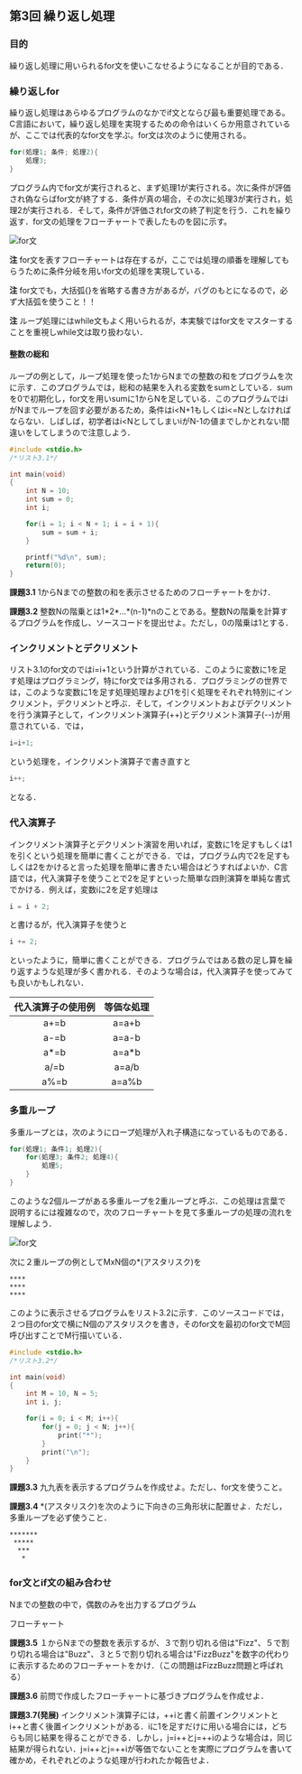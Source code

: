 

## 第3回 繰り返し処理

### 目的

繰り返し処理に用いられるfor文を使いこなせるようになることが目的である．

### 繰り返しfor

繰り返し処理はあらゆるプログラムのなかでif文とならび最も重要処理である。C言語において，繰り返し処理を実現するための命令はいくらか用意されているが、ここでは代表的なfor文を学ぶ。for文は次のように使用される。   

```c
for(処理1; 条件; 処理2){
	処理3;
}
```

プログラム内でfor文が実行されると、まず処理1が実行される。次に条件が評価され偽ならばfor文が終了する．条件が真の場合，その次に処理3が実行され，処理2が実行される．そして，条件が評価されfor文の終了判定を行う．これを繰り返す．for文の処理をフローチャートで表したものを図に示す。

![for文](flowchart-for.png)

__注__ for文を表すフローチャートは存在するが，ここでは処理の順番を理解してもらうために条件分岐を用いfor文の処理を実現している．

__注__ for文でも，大括弧{}を省略する書き方があるが，バグのもとになるので，必ず大括弧を使うこと！！

__注__ ループ処理にはwhile文もよく用いられるが，本実験ではfor文をマスターすることを重視しwhile文は取り扱わない．

#### 整数の総和

ループの例として，ループ処理を使った1からNまでの整数の和をプログラムを次に示す．このプログラムでは，総和の結果を入れる変数をsumとしている．sumを0で初期化し，for文を用いsumに1からNを足している．このプログラムではiがNまでループを回す必要があるため，条件はi<N+1もしくはi<=Nとしなければならない．しばしば，初学者はi<NとしてしまいiがN-1の値までしかとれない間違いをしてしまうので注意しよう．

```c
#include <stdio.h>
/*リスト3.1*/

int main(void)
{
    int N = 10;
    int sum = 0;
    int i;

    for(i = 1; i < N + 1; i = i + 1){
        sum = sum + i;
    }

    printf("%d\n", sum);
    return(0);
}
```

__課題3.1__ 1からNまでの整数の和を表示させるためのフローチャートをかけ．

__課題3.2__ 整数Nの階乗とは1\*2*...*(n-1)*nのことである。整数Nの階乗を計算するプログラムを作成し、ソースコードを提出せよ。ただし，0の階乗は1とする．

### インクリメントとデクリメント

リスト3.1のfor文のではi=i+1という計算がされている．このように変数に1を足す処理はプログラミング，特にfor文では多用される．プログラミングの世界では，このような変数に1を足す処理処理および1を引く処理をそれぞれ特別にインクリメント，デクリメントと呼ぶ．そして，インクリメントおよびデクリメントを行う演算子として，インクリメント演算子(++)とデクリメント演算子(--)が用意されている．では，

```c
i=i+1;
```

という処理を，インクリメント演算子で書き直すと

```c
i++;
```

となる．

### 代入演算子

インクリメント演算子とデクリメント演習を用いれば，変数に1を足すもしくは1を引くという処理を簡単に書くことができる．では，プログラム内で2を足すもしくは2をかけると言った処理を簡単に書きたい場合はどうすればよいか．C言語では，代入演算子を使うことで2を足すといった簡単な四則演算を単純な書式でかける．例えば，変数iに2を足す処理は

```c
i = i + 2;
```

と書けるが，代入演算子を使うと

```c
i += 2;
```

といったように，簡単に書くことができる．プログラムではある数の足し算を繰り返すような処理が多く書かれる．そのような場合は，代入演算子を使ってみても良いかもしれない．

|代入演算子の使用例|  等価な処理  |
|:---:|:-----:|
|  a+=b  |  a=a+b |
|  a-=b  |  a=a-b |
|  a*=b  |  a=a*b |
|  a/=b  |  a=a/b |
|  a%=b  |  a=a%b |

### 多重ループ

多重ループとは，次のようにロープ処理が入れ子構造になっているものである．

```c
for(処理1; 条件1; 処理2){
    for(処理3; 条件2; 処理4){
        処理5;
    }
}
```

このような2個ループがある多重ループを2重ループと呼ぶ．この処理は言葉で説明するには複雑なので，次のフローチャートを見て多重ループの処理の流れを理解しよう．

![for文](flowchart-loop.png)

次に２重ループの例としてMxN個の*(アスタリスク)を

```
****
****
****
```

このように表示させるプログラムをリスト3.2に示す．このソースコードでは，２つ目のfor文で横にN個のアスタリスクを書き，そのfor文を最初のfor文でM回呼び出すことでM行描いている．

```c
#include <stdio.h>
/*リスト3.2*/

int main(void)
{
    int M = 10, N = 5;
    int i, j;

    for(i = 0; i < M; i++){
        for(j = 0; j < N; j++){
            print("*");
        }
        print("\n");
    }
}
```

__課題3.3__ 九九表を表示するプログラムを作成せよ。ただし、for文を使うこと。

__課題3.4__ *(アスタリスク)を次のように下向きの三角形状に配置せよ．ただし，多重ループを必ず使うこと．

```
*******
 *****
  ***
   *
```

### for文とif文の組み合わせ

Nまでの整数の中で，偶数のみを出力するプログラム

フローチャート


__課題3.5__ １からNまでの整数を表示するが、３で割り切れる倍は"Fizz"、５で割り切れる場合は"Buzz"、３と５で割り切れる場合は"FizzBuzz"を数字の代わりに表示するためのフローチャートをかけ．（この問題はFizzBuzz問題と呼ばれる）

__課題3.6__ 前問で作成したフローチャートに基づきプログラムを作成せよ．


__課題3.7(発展)__ インクリメント演算子には，++iと書く前置インクリメントとi++と書く後置インクリメントがある．iに1を足すだけに用いる場合には，どちらも同じ結果を得ることができる．しかし，j=i++とj=++iのような場合は，同じ結果が得られない．j=i++とj=++iが等価でないことを実際にプログラムを書いて確かめ，それぞれどのような処理が行われたか報告せよ．
